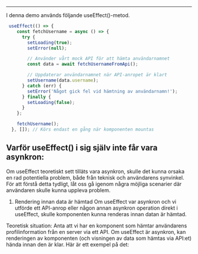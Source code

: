 ---
I denna demo används följande useEffect()-metod. 

```javascript
 useEffect(() => {
    const fetchUsername = async () => {
      try {
        setLoading(true);
        setError(null);

        // Använder vårt mock API för att hämta användarnamnet
        const data = await fetchUsernameFromApi();

        // Uppdaterar användarnamnet när API-anropet är klart
        setUsername(data.username);
      } catch (err) {
        setError('Något gick fel vid hämtning av användarnamn!');
      } finally {
        setLoading(false);
      }
    };

    fetchUsername();
  }, []); // Körs endast en gång när komponenten mountas
```
## Varför useEffect() i sig själv inte får vara asynkron:

Om useEffect teoretiskt sett tilläts vara asynkron, skulle det kunna orsaka en rad potentiella problem,
både från teknisk och användarens synvinkel. För att förstå detta tydligt, låt oss gå igenom några möjliga 
scenarier där användaren skulle kunna uppleva problem.

1. Rendering innan data är hämtad
Om useEffect var asynkron och vi utförde ett API-anrop eller någon annan asynkron operation direkt i useEffect,
 skulle komponenten kunna renderas innan datan är hämtad.

Teoretisk situation:
Anta att vi har en komponent som hämtar användarens profilinformation från en server via ett API. Om useEffect är asynkron,
kan renderingen av komponenten (och visningen av data som hämtas via API:et) hända innan den är klar. Här är ett exempel på det:
